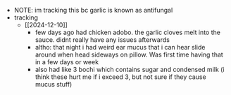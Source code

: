   * NOTE: im tracking this bc garlic is known as antifungal
  * tracking
    * [[2024-12-10]]
      * few days ago had chicken adobo. the garlic cloves melt into the sauce. didnt really have any issues afterwards
      * altho: that night i had weird ear mucus that i can hear slide around when head sideways on pillow. Was first time having that in a few days or week
      * also had like 3 bochi which contains sugar and condensed milk (i think these hurt me if i exceed 3, but not sure if they cause mucus stuff)
